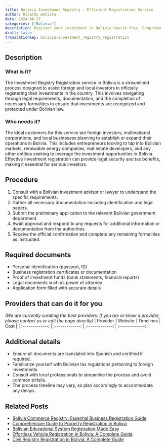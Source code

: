 ```yaml
---
title: Bolivia Investment Registry - Efficient Registration Service
author: Ricardo Batista
date: 2024-06-27
categories: ["Bolivia"]
description: Register your investment in Bolivia hassle-free. Comprehensive service with expert guidance on all procedural steps.
draft: false
translationKey: bolivia-investment_registry_registration
---
```


## Description
### What is it?
The Investment Registry Registration service in Bolivia is a streamlined process designed to assist foreign and local investors in officially registering their investments in the country. This involves navigating through legal requirements, documentation, and the completion of necessary formalities to ensure that investments are recognized and protected under Bolivian law.

### Who needs it?
The ideal customers for this service are foreign investors, multinational corporations, and local businesses planning to establish or expand their operations in Bolivia. This includes entrepreneurs looking to tap into Bolivian markets, renewable energy companies, real estate developers, and any other entities seeking to leverage the investment opportunities in Bolivia. Effective investment registration can provide legal security and tax benefits, making it essential for serious investors.

## Procedure

1. Consult with a Bolivian investment advisor or lawyer to understand the specific requirements.
2. Gather all necessary documentation including identification and legal papers.
3. Submit the preliminary application to the relevant Bolivian government department.
4. Await approval and respond to any requests for additional information or documentation from the authorities.
5. Receive the official confirmation and complete any remaining formalities as instructed.


## Required documents

- Personal identification (passport, ID)
- Business registration certificates or documentation
- Proof of investment funds (bank statements, financial reports)
- Legal documents such as power of attorney
- Application form filled with accurate details


## Providers that can do it for you
_(We are currently curating the best providers. If you are or know a provider, please contact us or edit the page directly)_
| Provider        |     Website     |     Timelines    |       Cost      |
| :-------------: | :-------------: |  :-------------: | :-------------: |

## Additional details

- Ensure all documents are translated into Spanish and certified if required.
- Familiarize yourself with Bolivian tax regulations pertaining to foreign investments.
- Consult with local professionals to streamline the process and avoid common pitfalls.
- The process timeline may vary, so plan accordingly to accommodate any delays.




## Related Posts

- [Bolivia Commerce Registry: Essential Business Registration Guide](https://tramitit.com/guides/bolivia/commerce_registry_registration/)
- [Comprehensive Guide to Property Registration in Bolivia](https://tramitit.com/guides/bolivia/property_registration/)
- [Bolivian Educational System Registration Made Easy](https://tramitit.com/guides/bolivia/educational_system_registration/)
- [Effortless Vehicle Registration in Bolivia: A Complete Guide](https://tramitit.com/guides/bolivia/vehicle_registration/)
- [Civil Registry Registration in Bolivia: A Complete Guide](https://tramitit.com/guides/bolivia/civil_registry_registration/)